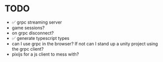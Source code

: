 # TODO

- ✅ grpc streaming server
- game sessions?
- on grpc disconnect?
- ✅ generate typescript types
- can I use grpc in the browser? If not can I stand up a unity project using the grpc client?
- pixijs for a js client to mess with?
